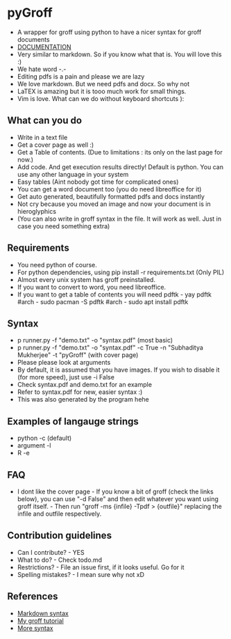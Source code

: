 # pyGroff

- A wrapper for groff using python to have a nicer syntax for groff documents
- [DOCUMENTATION](https://subhadityamukherjee.github.io/pyGroff/)
- Very similar to markdown. So if you know what that is. You will love this :)
- We hate word -.-
- Editing pdfs is a pain and please we are lazy
- We love markdown. But we need pdfs and docx. So why not 
- LaTEX is amazing but it is tooo much work for small things.
- Vim is love. What can we do without keyboard shortcuts ):

## What can you do
- Write in a text file
- Get a cover page as well :)
- Get a Table of contents. (Due to limitations : its only on the last page for now.)
- Add code. And get execution results directly! Default is python. You can use any other language in your system
- Easy tables (Aint nobody got time for complicated ones)
- You can get a word document too (you do need libreoffice for it)
- Get auto generated, beautifully formatted pdfs and docs instantly
- Not cry because you moved an image and now your document is in hieroglyphics
- (You can also write in groff syntax in the file. It will work as well. Just in case you need something extra)

## Requirements
- You need python of course.
- For python dependencies, using pip install -r requirements.txt (Only PIL)
- Almost every unix system has groff preinstalled.
- If you want to convert to word, you need libreoffice.
- If you want to get a table of contents you will need pdftk
        - yay pdftk #arch
        - sudo pacman -S pdftk #arch
        - sudo apt install pdftk

## Syntax
- p runner.py -f "demo.txt" -o "syntax.pdf"  (most basic)
- p runner.py -f "demo.txt" -o "syntax.pdf" -c True -n "Subhaditya Mukherjee" -t "pyGroff" (with cover page)
- Please please look at arguments
- By default, it is assumed that you have images. If you wish to disable it (for more speed), just use -i False
- Check syntax.pdf and demo.txt for an example
- Refer to syntax.pdf for new, easier syntax :)
- This was also generated by the program hehe

## Examples of langauge strings
- python -c (default)
- argument -l
- R -e

## FAQ
- I dont like the cover page
        - If you know a bit of groff (check the links below), you can use "-d False" and then edit whatever you want using groff itself.
        - Then run "groff -ms {infile} -Tpdf > {outfile}" replacing the infile and outfile respectively.

## Contribution guidelines
- Can I contribute?
        - YES
- What to do?
        - Check todo.md
- Restrictions?
        - File an issue first, if it looks useful. Go for it
- Spelling mistakes?
        - I mean sure why not xD

## References
- [Markdown syntax](https://www.markdownguide.org/basic-syntax/)
- [My groff tutorial](https://github.com/SubhadityaMukherjee/groffTutorial)
- [More syntax](https://opensource.com/article/18/2/how-format-academic-papers-linux-groff-me)

